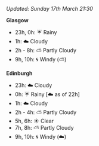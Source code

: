 *Updated: Sunday 17th March 21:30*

**Glasgow**

* 23h, 0h: :umbrella: Rainy
* 1h: :cloud: Cloudy
* 2h - 8h: :partly_sunny: Partly Cloudy
* 9h, 10h: :cyclone: Windy (:partly_sunny:)

**Edinburgh**

* 23h: :cloud: Cloudy
* 0h: :umbrella: Rainy [:cloud: as of 22h]
* 1h: :cloud: Cloudy
* 2h - 4h: :partly_sunny: Partly Cloudy
* 5h, 6h: :sunny: Clear
* 7h, 8h: :partly_sunny: Partly Cloudy
* 9h, 10h: :cyclone: Windy (:cloud:)
